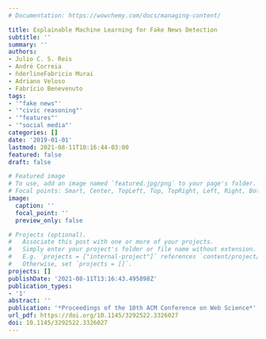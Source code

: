 ```yaml
---
# Documentation: https://wowchemy.com/docs/managing-content/

title: Explainable Machine Learning for Fake News Detection
subtitle: ''
summary: ''
authors:
- Julio C. S. Reis
- André Correia
- n̆derlineFabricio Murai
- Adriano Veloso
- Fabrício Benevenuto
tags:
- '"fake news"'
- '"civic reasoning"'
- '"features"'
- '"social media"'
categories: []
date: '2019-01-01'
lastmod: 2021-08-11T10:16:44-03:00
featured: false
draft: false

# Featured image
# To use, add an image named `featured.jpg/png` to your page's folder.
# Focal points: Smart, Center, TopLeft, Top, TopRight, Left, Right, BottomLeft, Bottom, BottomRight.
image:
  caption: ''
  focal_point: ''
  preview_only: false

# Projects (optional).
#   Associate this post with one or more of your projects.
#   Simply enter your project's folder or file name without extension.
#   E.g. `projects = ["internal-project"]` references `content/project/deep-learning/index.md`.
#   Otherwise, set `projects = []`.
projects: []
publishDate: '2021-08-11T13:16:43.495898Z'
publication_types:
- '1'
abstract: ''
publication: '*Proceedings of the 10th ACM Conference on Web Science*'
url_pdf: https://doi.org/10.1145/3292522.3326027
doi: 10.1145/3292522.3326027
---
```

